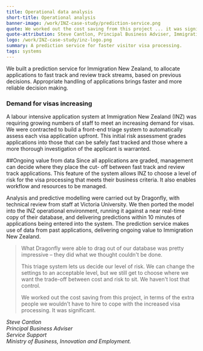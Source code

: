 ```yaml
---
title: Operational data analysis
short-title: Operational analysis
banner-image: /work/INZ-case-study/prediction-service.png
quote: We worked out the cost saving from this project ... it was significant.
quote-attribution: Steve Cantlon, Principal Business Adviser, Immigration New Zealand
logo: /work/INZ-case-study/inz-logo.png
summary: A prediction service for faster visitor visa processing.  
tags: systems
---
```


We built a prediction service for Immigration New Zealand, to allocate applications
to fast track and review track streams, based on previous decisions. Appropriate handling of applications brings faster and more reliable decision making.
<!--more-->

### Demand for visas increasing 
A labour intensive application system at Immigration New Zealand (INZ)
was requiring growing numbers of staff to meet an 
increasing demand for visas. We were contracted to build a front-end triage system to automatically assess each 
visa application upfront. This initial risk assessment grades applications into those that can 
be safely fast tracked and those where a more thorough investigation of the applicant 
is warranted. 


##Ongoing value from data
Since all applications are graded, management can decide where they place the cut-
off between fast track and review track applications. This feature of the system 
allows INZ to choose a level of risk for the visa processing that meets their business
criteria. It also enables workflow and resources to be managed.

Analysis and predictive modelling were carried out by Dragonfly, with technical review from staff at Victoria University. We then ported
the model into the INZ operational environment, running it against a near real-time copy of their database, and delivering predictions 
within 10 minutes of applications being entered into the system. The prediction service makes use of data from past applications, delivering ongoing value to Immigration New Zealand.


> What Dragonfly were able to drag out of our database was pretty impressive – they 
did what we thought couldn't be done. 
>
> This triage system lets us decide our level of risk. We can change the settings to an 
acceptable level, but we still get to choose where we want the trade-off between cost 
and risk to sit. We haven't lost that control.
>
> We worked out the cost saving from this project, in terms of the extra people we 
wouldn't have to hire to cope with the increased visa processing. It was significant.

<cite>Steve Cantlon <br />
Principal Business Adviser<br />
Service Support<br />
Ministry of Business, Innovation and Employment.</cite> 




